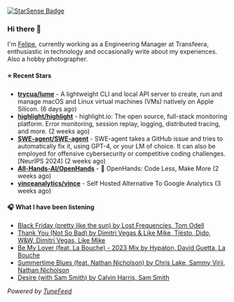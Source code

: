 <a href="https://starsense.app/developer-types" target="_blank"><img src="https://starsense.app/api/badge/?user=valtlfelipe" alt="StarSense Badge"></a>

### Hi there 👋

I'm [Felipe](https://felipevm.com), currently working as a Engineering Manager at Transfeera, enthusiastic in technology and occasionally write about my experiences. Also a hobby photographer.

#### ⭐ Recent Stars
- **[trycua/lume](https://github.com/trycua/lume)** - A lightweight CLI and local API server to create, run and manage macOS and Linux virtual machines (VMs) natively on Apple Silicon. (6 days ago)
- **[highlight/highlight](https://github.com/highlight/highlight)** - highlight.io: The open source, full-stack monitoring platform. Error monitoring, session replay, logging, distributed tracing, and more. (2 weeks ago)
- **[SWE-agent/SWE-agent](https://github.com/SWE-agent/SWE-agent)** - SWE-agent takes a GitHub issue and tries to automatically fix it, using GPT-4, or your LM of choice. It can also be employed for offensive cybersecurity or competitive coding challenges. [NeurIPS 2024]  (2 weeks ago)
- **[All-Hands-AI/OpenHands](https://github.com/All-Hands-AI/OpenHands)** - 🙌 OpenHands: Code Less, Make More (2 weeks ago)
- **[vinceanalytics/vince](https://github.com/vinceanalytics/vince)** - Self Hosted Alternative To Google Analytics (3 weeks ago)

#### 🎧 What I have been listening
- [Black Friday (pretty like the sun) by Lost Frequencies, Tom Odell](https://open.spotify.com/track/4MSj19TwYBLgDFj3ddEeco)
- [Thank You (Not So Bad) by Dimitri Vegas &amp; Like Mike, Tiësto, Dido, W&amp;W, Dimitri Vegas, Like Mike](https://open.spotify.com/track/09CnYHiZ5jGT1wr1TXJ9Zt)
- [Be My Lover (feat. La Bouche) - 2023 Mix by Hypaton, David Guetta, La Bouche](https://open.spotify.com/track/2aQpISWUBToaF84DDiTeRV)
- [Summertime Blues (feat. Nathan Nicholson) by Chris Lake, Sammy Virji, Nathan Nicholson](https://open.spotify.com/track/6q36Cqt2d3O5jqrQR9uXCp)
- [Desire (with Sam Smith) by Calvin Harris, Sam Smith](https://open.spotify.com/track/22dUzMFttcR3uU17NcOAIv)

_Powered by [TuneFeed](https://tunefeed.app?ref=github.com)_


